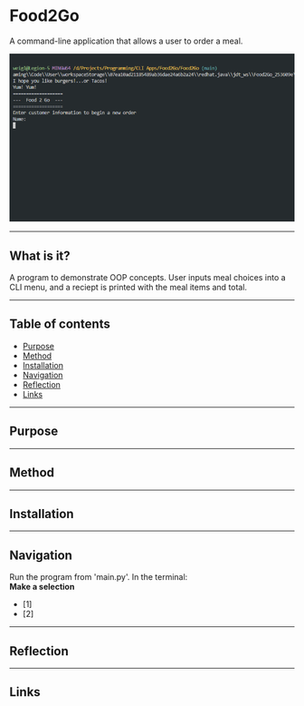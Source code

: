 # Food2Go
A command-line application that allows a user to order a meal.

<p align="center">
  <img src="Food2Go.gif" />  
</p>

---
## What is it?
A program to demonstrate OOP concepts. User inputs meal choices into a CLI menu, and a reciept is printed with the meal items and total.

---
## Table of contents
- [Purpose](#purpose)
- [Method](#method)
- [Installation](#installation)
- [Navigation](#navigation)
- [Reflection](#reflection)
- [Links](#links)

---
## Purpose

---
## Method

---
## Installation

---
## Navigation
Run the program from 'main.py'. In the terminal:  
**Make a selection**
- [1] 
- [2]

---
## Reflection

---
## Links
